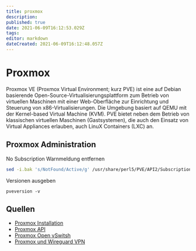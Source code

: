 ```yaml
---
title: proxmox
description: 
published: true
date: 2021-06-09T16:12:53.029Z
tags: 
editor: markdown
dateCreated: 2021-06-09T16:12:48.057Z
---
```


# Proxmox

Proxmox VE (Proxmox Virtual Environment; kurz PVE) ist eine auf Debian basierende Open-Source-Virtualisierungsplattform zum Betrieb von virtuellen Maschinen mit einer Web-Oberfläche zur Einrichtung und Steuerung von x86-Virtualisierungen. Die Umgebung basiert auf QEMU mit der Kernel-based Virtual Machine (KVM). PVE bietet neben dem Betrieb von klassischen virtuellen Maschinen (Gastsystemen), die auch den Einsatz von Virtual Appliances erlauben, auch LinuX Containers (LXC) an.

## Proxmox Administration

No Subscription Warnmeldung entfernen

```sh
sed -i.bak 's/NotFound/Active/g' /usr/share/perl5/PVE/API2/Subscription.pm && systemctl restart pveproxy.service
```

Versionen ausgeben

`pveversion -v`

## Quellen

* [Proxmox Installation](/proxmox/proxmox-installation)
* [Proxmox API](/proxmox/proxmox-api)
* [Proxmox Open vSwitsh](/proxmox/proxmox-openvswitch)
* [Proxmox und Wireguard VPN](proxmox/proxmox-wireguard)